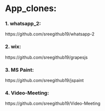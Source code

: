 <h1>App_clones:</h1>
<h3>1. whatsapp_2:</h3>  https://github.com/sreegithub19/whatsapp-2 <br>
<h3>2. wix:</h3> https://github.com/sreegithub19/grapesjs
<h3>3. MS Paint:</h3> https://github.com/sreegithub19/jspaint
<h3>4. Video-Meeting:</h3> https://github.com/sreegithub19/Video-Meeting
